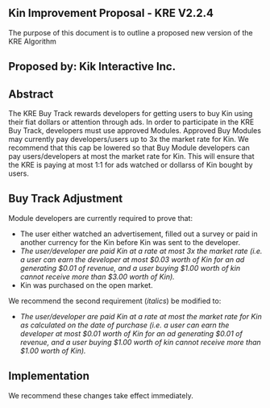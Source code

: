## Kin Improvement Proposal - KRE V2.2.4
The purpose of this document is to outline a proposed new version of the KRE Algorithm

## Proposed by: Kik Interactive Inc. 

## Abstract
The KRE Buy Track rewards developers for getting users to buy Kin using their fiat dollars or attention through ads. In order to participate in the KRE Buy Track, developers must use approved Modules. Approved Buy Modules may currently pay developers/users up to 3x the market rate for Kin. We recommend that this cap be lowered so that Buy Module developers can pay users/developers at most the market rate for Kin. This will ensure that the KRE is paying at most 1:1 for ads watched or dollarss of Kin bought by users.

## Buy Track Adjustment

Module developers are currently required to prove that:
- The user either watched an advertisement, filled out a survey or paid in another currency for the Kin before Kin was sent to the developer.
- *The user/developer are paid Kin at a rate at most 3x the market rate (i.e. a user can earn the developer at most $0.03 worth of Kin for an ad generating $0.01 of revenue, and a user buying $1.00 worth of kin cannot receive more than $3.00 worth of Kin).*
- Kin was purchased on the open market.

We recommend the second requirement (*italics*) be modified to:
- *The user/developer are paid Kin at a rate at most the market rate for Kin as calculated on the date of purchase (i.e. a user can earn the developer at most $0.01 worth of Kin for an ad generating $0.01 of revenue, and a user buying $1.00 worth of kin cannot receive more than $1.00 worth of Kin).*

## Implementation
We recommend these changes take effect immediately.
